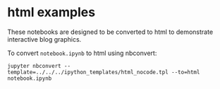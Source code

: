 # html examples

These notebooks are designed to be converted to html to demonstrate interactive blog graphics.

To convert ``notebook.ipynb`` to html using nbconvert:

    jupyter nbconvert --template=../../../ipython_templates/html_nocode.tpl --to=html notebook.ipynb
